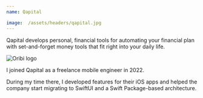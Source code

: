 ```yaml
---
name: Qapital

image:  /assets/headers/qapital.jpg
---
```


Qapital develops personal, financial tools for automating your financial plan with set-and-forget money tools that fit right into your daily life.

![Oribi logo]({{page.image}})

I joined Qapital as a freelance mobile engineer in 2022. 

During my time there, I developed features for their iOS apps and helped the company start migrating to SwiftUI and a Swift Package-based architecture.